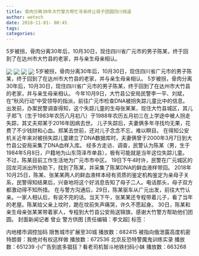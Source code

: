 ```yaml
---
title: 骨肉分离30年大竹警方帮忙寻亲终让母子团圆四川频道
author: wetech
date: 2018-11-01- 00:45
tags: 
categories: 
---
```

5岁被拐，骨肉分离30年后，10月30日，现住四川省广元市的男子陈某，终于回到了在达州市大竹县的老家，并与亲生母亲相认。
<!-- more -->
                
<img align="center" border="0" src="http://p0.ifengimg.com/a/2018_44/829741f7b727f0d_size55_w540_h405.jpg" />
                
<img align="center" border="0" src="http://p2.ifengimg.com/a/2018_44/275d6e46e46defa_size32_w540_h405.jpg" />
                
<img align="center" border="0" src="http://p1.ifengimg.com/a/2018_44/664270d3ce7a6f5_size47_w540_h720.jpg" />
            
<img align="center" border="0" src="http://p2.ifengimg.com/a/2016/0810/204c433878d5cf9size1_w16_h16.png" />
5岁被拐，骨肉分离30年后，10月30日，现住四川省广元市的男子陈某，终于回到了在达州市大竹县的老家，并与亲生母亲相认。
5岁被拐，骨肉分离30年后，10月30日，现住四川省广元市的男子陈某，终于回到了在达州市大竹县的老家，并与亲生母亲相认。
今年10月9日，大竹县公安局民警李一平、刘斌，在“秋风行动”中受领导的指派，前往广元市检查DNA被拐失踪儿童比中的信息。出发前，办案民警调查得知，这个失踪儿童的生母张某某，现住大竹县城区，其儿子郑飞（生于1983年农历八月初八）于1988年农历五月初三在上学途中被人拐走失踪，其丈夫郑某于2016年因病去世。
儿子失踪后，夫妻俩多年寻找均无果，花费了不少钱财和心血。郑某去世前，还对儿子念念不忘，难以瞑目。
在得知公安机关近年来对被拐失踪儿童建立了DNA数据库时，夫妻俩曾于2000年3月7日到大竹县公安局采集了DNA血样入库。
经多方走访、调查，民警认为陈某（男，生于1984年5月8日，户籍地为山东菏泽市单县），极有可能就是当年这位失踪儿童。不过，陈某目前工作生活地为广元市市中区。
19日下午4时许，民警在广元城区的回龙河派出所协助下，找到了陈某，并采集了陈某DNA的鲜血液样带回。
2018年10月25日，陈某、张某某两人的鲜血液样本经有资质的鉴定机构鉴定为亲母子关系，民警得知结果后，兴奋地将这个好消息告知了母子二人。电话那头，母子双方都激动得不知所措。
在与警方沟通后，29日，陈某驱车从广元出发，前往大竹认亲。一家人相认后，有说不完的话。当天下午，张某某还专程带着儿子，看了当年的老屋。陈某给父亲上坟时，跪在坟前失声痛哭，许久不愿起身。
30日，陈某和亲生母亲张某某带着家人，专程到大竹县公安局送锦旗，感谢大竹警方帮助他们团圆。
封面新闻记者 曾业 警方供图
[责任编辑：李文超]
标签：
 
 
 
 
 
 
 
 
             
内地楼市调控加码 限售城市扩展至30城
播放数：682415
被指向俄泄露高度机密 特朗普：我绝对有权这样做
播放数：672536
北京反恐特警魔鬼训练实录
播放数：651239
小广告到底多猖狂？看老司机智斗地铁扫码小妹
播放数：663268
